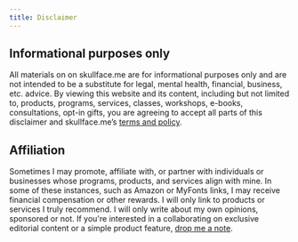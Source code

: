 ```yaml
---
title: Disclaimer
---
```



## Informational purposes only

All materials on on skullface.me are for informational purposes only and are not intended to be a substitute for legal, mental health, financial, business, etc. advice. By viewing this website and its content, including but not limited to, products, programs, services, classes, workshops, e-books, consultations, opt-in gifts, you are agreeing to accept all parts of this disclaimer and skullface.me’s [terms and policy](/legal).

## Affiliation

Sometimes I may promote, affiliate with, or partner with individuals or businesses whose programs, products, and services align with mine. In some of these instances, such as Amazon or MyFonts links, I may receive financial compensation or other rewards. I will only link to products or services I truly recommend. I will only write about my own opinions, sponsored or not. If you're interested in a collaborating on exclusive editorial content or a simple product feature, <a href="mailto:meow@skullface.me">drop me a note</a>.
